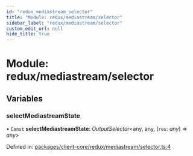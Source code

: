 ```yaml
---
id: "redux_mediastream_selector"
title: "Module: redux/mediastream/selector"
sidebar_label: "redux/mediastream/selector"
custom_edit_url: null
hide_title: true
---
```


# Module: redux/mediastream/selector

## Variables

### selectMediastreamState

• `Const` **selectMediastreamState**: *OutputSelector*<any, any, (`res`: *any*) => *any*\>

Defined in: [packages/client-core/redux/mediastream/selector.ts:4](https://github.com/xr3ngine/xr3ngine/blob/56376a778/packages/client-core/redux/mediastream/selector.ts#L4)
